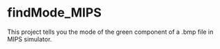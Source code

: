 # findMode_MIPS
This  project tells you the mode of the green component of a .bmp file in MIPS simulator.
